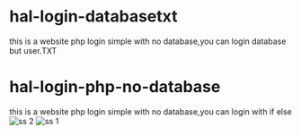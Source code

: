 # hal-login-databasetxt
this is a website php login simple with no database,you can login database but user.TXT
# hal-login-php-no-database
this is a website php login simple with no database,you can login with if else
![ss 2](https://github.com/user-attachments/assets/0985ebc0-e1dd-4082-b692-1f97a02f0ce0)
![ss 1](https://github.com/user-attachments/assets/73ae7155-cd5e-4d00-8923-bdf29bad2a14)
